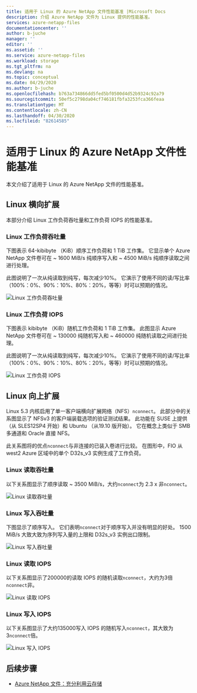 ```yaml
---
title: 适用于 Linux 的 Azure NetApp 文件性能基准 |Microsoft Docs
description: 介绍 Azure NetApp 文件为 Linux 提供的性能基准。
services: azure-netapp-files
documentationcenter: ''
author: b-juche
manager: ''
editor: ''
ms.assetid: ''
ms.service: azure-netapp-files
ms.workload: storage
ms.tgt_pltfrm: na
ms.devlang: na
ms.topic: conceptual
ms.date: 04/29/2020
ms.author: b-juche
ms.openlocfilehash: b763a734866dd5fed5bf0500d4d52b9324c92a79
ms.sourcegitcommit: 50ef5c2798da04cf746181fbfa3253fca366feaa
ms.translationtype: MT
ms.contentlocale: zh-CN
ms.lasthandoff: 04/30/2020
ms.locfileid: "82614585"
---
```

# <a name="azure-netapp-files-performance-benchmarks-for-linux"></a>适用于 Linux 的 Azure NetApp 文件性能基准

本文介绍了适用于 Linux 的 Azure NetApp 文件的性能基准。

## <a name="linux-scale-out"></a>Linux 横向扩展

本部分介绍 Linux 工作负荷吞吐量和工作负荷 IOPS 的性能基准。

### <a name="linux-workload-throughput"></a>Linux 工作负荷吞吐量  

下图表示 64-kibibyte （KiB）顺序工作负荷和 1 TiB 工作集。 它显示单个 Azure NetApp 文件卷可在 ~ 1600 MiB/s 纯顺序写入和 ~ 4500 MiB/s 纯顺序读取之间进行处理。  

此图说明了一次从纯读取到纯写，每次减少10%。 它演示了使用不同的读/写比率（100%：0%、90%：10%、80%：20%，等等）时可以预期的情况。

![Linux 工作负荷吞吐量](../media/azure-netapp-files/performance-benchmarks-linux-workload-throughput.png)  

### <a name="linux-workload-iops"></a>Linux 工作负荷 IOPS  

下图表示 kibibyte （KiB）随机工作负荷和 1 TiB 工作集。 此图显示 Azure NetApp 文件卷可在 ~ 130000 纯随机写入和 ~ 460000 纯随机读取之间进行处理。  

此图说明了一次从纯读取到纯写，每次减少10%。 它演示了使用不同的读/写比率（100%：0%、90%：10%、80%：20%，等等）时可以预期的情况。

![Linux 工作负荷 IOPS](../media/azure-netapp-files/performance-benchmarks-linux-workload-iops.png)  

## <a name="linux-scale-up"></a>Linux 向上扩展  

Linux 5.3 内核启用了单一客户端横向扩展网络（NFS）`nconnect`。 此部分中的关系图显示了 NFSv3 的客户端装载选项的验证测试结果。 此功能在 SUSE 上提供（从 SLES12SP4 开始）和 Ubuntu （从19.10 版开始）。 它在概念上类似于 SMB 多通道和 Oracle 直接 NFS。

此关系图将的优点`nconnect`与非连接的已装入卷进行比较。 在图形中，FIO 从 west2 Azure 区域中的单个 D32s_v3 实例生成了工作负荷。

### <a name="linux-read-throughput"></a>Linux 读取吞吐量  

以下关系图显示了顺序读取 ~ 3500 MiB/s，大约`nconnect`为 2.3 x 非`nconnect`。

![Linux 读取吞吐量](../media/azure-netapp-files/performance-benchmarks-linux-read-throughput.png)  

### <a name="linux-write-throughput"></a>Linux 写入吞吐量  

下图显示了顺序写入。 它们表明`nconnect`对于顺序写入并没有明显的好处。 1500 MiB/s 大致大致为序列写入量的上限和 D32s_v3 实例出口限制。

![Linux 写入吞吐量](../media/azure-netapp-files/performance-benchmarks-linux-write-throughput.png)  

### <a name="linux-read-iops"></a>Linux 读取 IOPS  

以下关系图显示了200000的读取 IOPS 的随机读取`nconnect`，大约为3倍`nconnect`非。

![Linux 读取 IOPS](../media/azure-netapp-files/performance-benchmarks-linux-read-iops.png)  

### <a name="linux-write-iops"></a>Linux 写入 IOPS  

以下关系图显示了大约135000写入 IOPS 的随机写入`nconnect`，其大致为 3`nconnect`倍。

![Linux 写入 IOPS](../media/azure-netapp-files/performance-benchmarks-linux-write-iops.png)  

## <a name="next-steps"></a>后续步骤

- [Azure NetApp 文件：充分利用云存储](https://cloud.netapp.com/hubfs/Resources/ANF%20PERFORMANCE%20TESTING%20IN%20TEMPLATE.pdf?hsCtaTracking=f2f560e9-9d13-4814-852d-cfc9bf736c6a%7C764e9d9c-9e6b-4549-97ec-af930247f22f)
